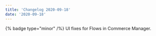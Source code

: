 ```yaml
---
title: 'Changelog 2020-09-18'
date: '2020-09-18'
---
```

{% badge type="minor" /%} UI fixes for Flows in Commerce Manager.
